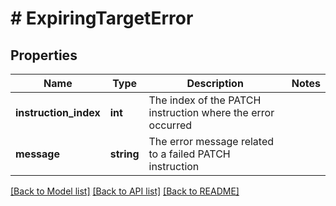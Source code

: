# # ExpiringTargetError

## Properties

Name | Type | Description | Notes
------------ | ------------- | ------------- | -------------
**instruction_index** | **int** | The index of the PATCH instruction where the error occurred |
**message** | **string** | The error message related to a failed PATCH instruction |

[[Back to Model list]](../../README.md#models) [[Back to API list]](../../README.md#endpoints) [[Back to README]](../../README.md)
